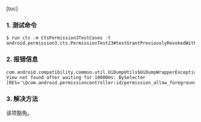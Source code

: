 [toc]

### 1. 测试命令

```shell
$ run cts -m CtsPermission3TestCases -t android.permission3.cts.PermissionTest23#testGrantPreviouslyRevokedWithPrejudiceShowsPrompt
```

### 2. 报错信息

```
com.android.compatibility.common.util.UiDumpUtils$UiDumpWrapperException: View not found after waiting for 10000ms: BySelector [RES='\Qcom.android.permissioncontroller:id/permission_allow_foreground_only_button\E']
```

### 3. 解决方法

该项豁免。